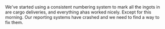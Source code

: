 We've started using a consistent numbering system to mark all the ingots in are cargo deliveries,
and everything ahas worked nicely. 
Except for this morning. Our reporting systems have crashed and we need to find a way to fix them.
